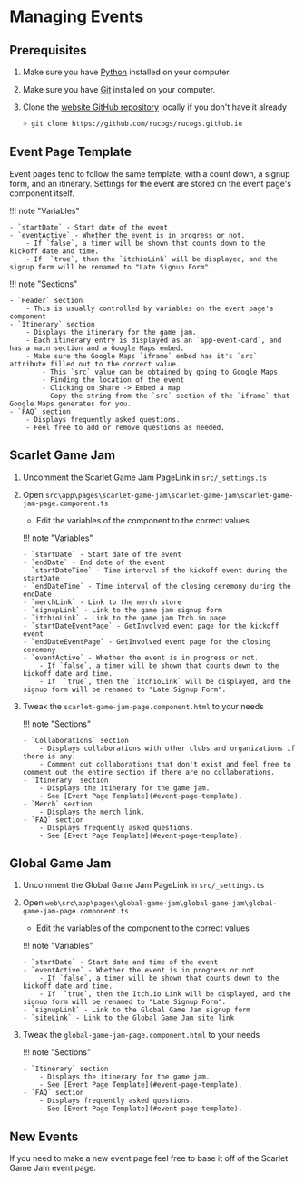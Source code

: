 # Managing Events

## Prerequisites

1. Make sure you have [Python](https://www.python.org/downloads/) installed on your computer.
2. Make sure you have [Git](https://git-scm.com/book/en/v2/Getting-Started-Installing-Git) installed on your computer.
3. Clone the [website GitHub repository](https://github.com/rucogs/rucogs.github.io) locally if you don't have it already

    ```bash
    > git clone https://github.com/rucogs/rucogs.github.io
    ```

## Event Page Template

Event pages tend to follow the same template, with a count down, a signup form, and an itinerary. Settings for the event are stored on the event page's component itself.

!!! note "Variables"

    - `startDate` - Start date of the event
    - `eventActive` - Whether the event is in progress or not.
        - If `false`, a timer will be shown that counts down to the kickoff date and time.
        - If  `true`, then the `itchioLink` will be displayed, and the signup form will be renamed to "Late Signup Form".

!!! note "Sections"

    - `Header` section
        - This is usually controlled by variables on the event page's component
    - `Itinerary` section
        - Displays the itinerary for the game jam.
        - Each itinerary entry is displayed as an `app-event-card`, and has a main section and a Google Maps embed.
        - Make sure the Google Maps `iframe` embed has it's `src` attribute filled out to the correct value.
            - This `src` value can be obtained by going to Google Maps
            - Finding the location of the event
            - Clicking on Share -> Embed a map
            - Copy the string from the `src` section of the `iframe` that Google Maps generates for you.
    - `FAQ` section
        - Displays frequently asked questions.
        - Feel free to add or remove questions as needed.

## Scarlet Game Jam

1.  Uncomment the Scarlet Game Jam PageLink in `src/_settings.ts`
2.  Open `src\app\pages\scarlet-game-jam\scarlet-game-jam\scarlet-game-jam-page.component.ts`

    -   Edit the variables of the component to the correct values

    !!! note "Variables"

        - `startDate` - Start date of the event
        - `endDate` - End date of the event
        - `startDateTime` - Time interval of the kickoff event during the startDate
        - `endDateTime` - Time interval of the closing ceremony during the endDate
        - `merchLink` - Link to the merch store
        - `signupLink` - Link to the game jam signup form
        - `itchioLink` - Link to the game jam Itch.io page
        - `startDateEventPage` - GetInvolved event page for the kickoff event
        - `endDateEventPage` - GetInvolved event page for the closing ceremony
        - `eventActive` - Whether the event is in progress or not.
            - If `false`, a timer will be shown that counts down to the kickoff date and time.
            - If  `true`, then the `itchioLink` will be displayed, and the signup form will be renamed to "Late Signup Form".

3.  Tweak the `scarlet-game-jam-page.component.html` to your needs

    !!! note "Sections"

        - `Collaborations` section
            - Displays collaborations with other clubs and organizations if there is any.
            - Comment out collaborations that don't exist and feel free to comment out the entire section if there are no collaborations.
        - `Itinerary` section
            - Displays the itinerary for the game jam.
            - See [Event Page Template](#event-page-template).
        - `Merch` section
            - Displays the merch link.
        - `FAQ` section
            - Displays frequently asked questions.
            - See [Event Page Template](#event-page-template).

## Global Game Jam

1.  Uncomment the Global Game Jam PageLink in `src/_settings.ts`
2.  Open `web\src\app\pages\global-game-jam\global-game-jam\global-game-jam-page.component.ts`

    -   Edit the variables of the component to the correct values

    !!! note "Variables"

        - `startDate` - Start date and time of the event
        - `eventActive` - Whether the event is in progress or not
            - If `false`, a timer will be shown that counts down to the kickoff date and time.
            - If  `true`, then the Itch.io Link will be displayed, and the signup form will be renamed to "Late Signup Form".
        - `signupLink` - Link to the Global Game Jam signup form
        - `siteLink` - Link to the Global Game Jam site link

3.  Tweak the `global-game-jam-page.component.html` to your needs

    !!! note "Sections"

        - `Itinerary` section
            - Displays the itinerary for the game jam.
            - See [Event Page Template](#event-page-template).
        - `FAQ` section
            - Displays frequently asked questions.
            - See [Event Page Template](#event-page-template).

## New Events

If you need to make a new event page feel free to base it off of the Scarlet Game Jam event page.
